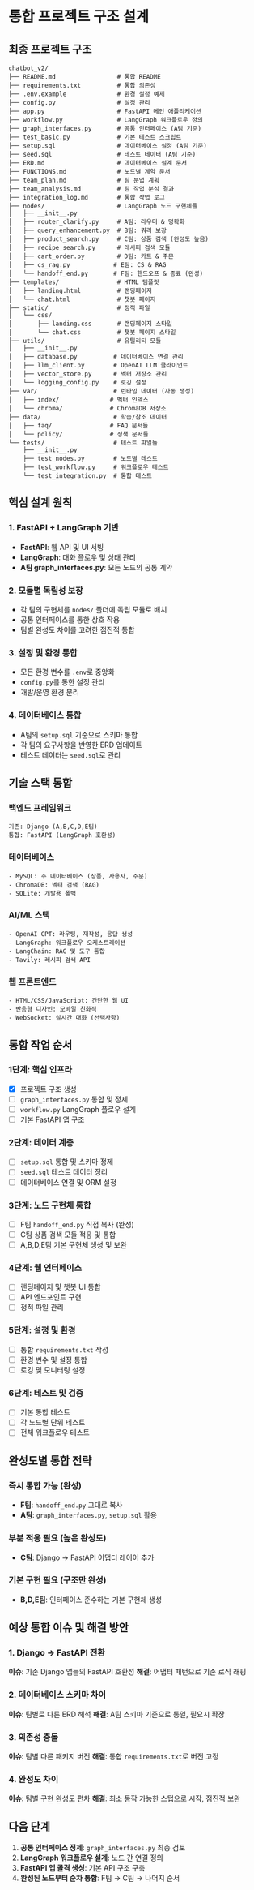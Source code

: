 # 통합 프로젝트 구조 설계

## 최종 프로젝트 구조

```
chatbot_v2/
├── README.md                 # 통합 README
├── requirements.txt          # 통합 의존성 
├── .env.example              # 환경 설정 예제
├── config.py                 # 설정 관리
├── app.py                    # FastAPI 메인 애플리케이션
├── workflow.py               # LangGraph 워크플로우 정의
├── graph_interfaces.py       # 공통 인터페이스 (A팀 기준)
├── test_basic.py             # 기본 테스트 스크립트
├── setup.sql                 # 데이터베이스 설정 (A팀 기준)
├── seed.sql                  # 테스트 데이터 (A팀 기준)
├── ERD.md                    # 데이터베이스 설계 문서
├── FUNCTIONS.md              # 노드별 계약 문서 
├── team_plan.md              # 팀 분업 계획
├── team_analysis.md          # 팀 작업 분석 결과
├── integration_log.md        # 통합 작업 로그
├── nodes/                    # LangGraph 노드 구현체들
│   ├── __init__.py
│   ├── router_clarify.py     # A팀: 라우터 & 명확화
│   ├── query_enhancement.py  # B팀: 쿼리 보강
│   ├── product_search.py     # C팀: 상품 검색 (완성도 높음)
│   ├── recipe_search.py      # 레시피 검색 모듈
│   ├── cart_order.py         # D팀: 카트 & 주문
│   ├── cs_rag.py            # E팀: CS & RAG  
│   └── handoff_end.py       # F팀: 핸드오프 & 종료 (완성)
├── templates/                # HTML 템플릿
│   ├── landing.html          # 랜딩페이지
│   └── chat.html             # 챗봇 페이지
├── static/                   # 정적 파일
│   └── css/
│       ├── landing.css       # 랜딩페이지 스타일
│       └── chat.css          # 챗봇 페이지 스타일
├── utils/                    # 유틸리티 모듈
│   ├── __init__.py
│   ├── database.py          # 데이터베이스 연결 관리
│   ├── llm_client.py        # OpenAI LLM 클라이언트
│   ├── vector_store.py      # 벡터 저장소 관리
│   └── logging_config.py    # 로깅 설정
├── var/                     # 런타임 데이터 (자동 생성)
│   ├── index/              # 벡터 인덱스
│   └── chroma/             # ChromaDB 저장소
├── data/                    # 학습/참조 데이터
│   ├── faq/                # FAQ 문서들
│   └── policy/             # 정책 문서들
└── tests/                   # 테스트 파일들
    ├── __init__.py
    ├── test_nodes.py        # 노드별 테스트
    ├── test_workflow.py     # 워크플로우 테스트
    └── test_integration.py  # 통합 테스트
```

## 핵심 설계 원칙

### 1. FastAPI + LangGraph 기반
- **FastAPI**: 웹 API 및 UI 서빙
- **LangGraph**: 대화 플로우 및 상태 관리
- **A팀 graph_interfaces.py**: 모든 노드의 공통 계약

### 2. 모듈별 독립성 보장
- 각 팀의 구현체를 `nodes/` 폴더에 독립 모듈로 배치
- 공통 인터페이스를 통한 상호 작용
- 팀별 완성도 차이를 고려한 점진적 통합

### 3. 설정 및 환경 통합
- 모든 환경 변수를 `.env`로 중앙화
- `config.py`를 통한 설정 관리
- 개발/운영 환경 분리

### 4. 데이터베이스 통합
- A팀의 `setup.sql` 기준으로 스키마 통합
- 각 팀의 요구사항을 반영한 ERD 업데이트
- 테스트 데이터는 `seed.sql`로 관리

## 기술 스택 통합

### 백엔드 프레임워크
```
기존: Django (A,B,C,D,E팀) 
통합: FastAPI (LangGraph 호환성)
```

### 데이터베이스
```
- MySQL: 주 데이터베이스 (상품, 사용자, 주문)
- ChromaDB: 벡터 검색 (RAG)
- SQLite: 개발용 폴백
```

### AI/ML 스택
```
- OpenAI GPT: 라우팅, 재작성, 응답 생성
- LangGraph: 워크플로우 오케스트레이션  
- LangChain: RAG 및 도구 통합
- Tavily: 레시피 검색 API
```

### 웹 프론트엔드
```
- HTML/CSS/JavaScript: 간단한 웹 UI
- 반응형 디자인: 모바일 친화적
- WebSocket: 실시간 대화 (선택사항)
```

## 통합 작업 순서

### 1단계: 핵심 인프라
- [x] 프로젝트 구조 생성
- [ ] `graph_interfaces.py` 통합 및 정제
- [ ] `workflow.py` LangGraph 플로우 설계
- [ ] 기본 FastAPI 앱 구조

### 2단계: 데이터 계층
- [ ] `setup.sql` 통합 및 스키마 정제
- [ ] `seed.sql` 테스트 데이터 정리
- [ ] 데이터베이스 연결 및 ORM 설정

### 3단계: 노드 구현체 통합
- [ ] F팀 `handoff_end.py` 직접 복사 (완성)
- [ ] C팀 상품 검색 모듈 적응 및 통합
- [ ] A,B,D,E팀 기본 구현체 생성 및 보완

### 4단계: 웹 인터페이스
- [ ] 랜딩페이지 및 챗봇 UI 통합
- [ ] API 엔드포인트 구현
- [ ] 정적 파일 관리

### 5단계: 설정 및 환경
- [ ] 통합 `requirements.txt` 작성
- [ ] 환경 변수 및 설정 통합
- [ ] 로깅 및 모니터링 설정

### 6단계: 테스트 및 검증
- [ ] 기본 통합 테스트
- [ ] 각 노드별 단위 테스트
- [ ] 전체 워크플로우 테스트

## 완성도별 통합 전략

### 즉시 통합 가능 (완성)
- **F팀**: `handoff_end.py` 그대로 복사
- **A팀**: `graph_interfaces.py`, `setup.sql` 활용

### 부분 적응 필요 (높은 완성도)
- **C팀**: Django → FastAPI 어댑터 레이어 추가

### 기본 구현 필요 (구조만 완성)
- **B,D,E팀**: 인터페이스 준수하는 기본 구현체 생성

## 예상 통합 이슈 및 해결 방안

### 1. Django → FastAPI 전환
**이슈**: 기존 Django 앱들의 FastAPI 호환성
**해결**: 어댑터 패턴으로 기존 로직 래핑

### 2. 데이터베이스 스키마 차이 
**이슈**: 팀별로 다른 ERD 해석
**해결**: A팀 스키마 기준으로 통일, 필요시 확장

### 3. 의존성 충돌
**이슈**: 팀별 다른 패키지 버전
**해결**: 통합 `requirements.txt`로 버전 고정

### 4. 완성도 차이
**이슈**: 팀별 구현 완성도 편차
**해결**: 최소 동작 가능한 스텁으로 시작, 점진적 보완

## 다음 단계

1. **공통 인터페이스 정제**: `graph_interfaces.py` 최종 검토
2. **LangGraph 워크플로우 설계**: 노드 간 연결 정의  
3. **FastAPI 앱 골격 생성**: 기본 API 구조 구축
4. **완성된 노드부터 순차 통합**: F팀 → C팀 → 나머지 순서
